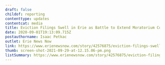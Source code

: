 ```yaml
---
draft: false
childof: reporting
contenttype: updates
contentcat: media
title: Eviction Filings Swell in Erie as Battle to Extend Moratorium Continues
date: 2020-09-01T19:13:09.715Z
postauthorname: Isaac Petkac
outlet: Erie News Now
link: https://www.erienewsnow.com/story/42576875/eviction-filings-swell-in-erie-as-battle-to-extend-moratorium-continues
thumb: screen-shot-2021-09-29-at-12.15.06-pm.png
listSummary: https://www.erienewsnow.com/story/42576875/eviction-filings-swell-in-erie-as-battle-to-extend-moratorium-continues
---
```

